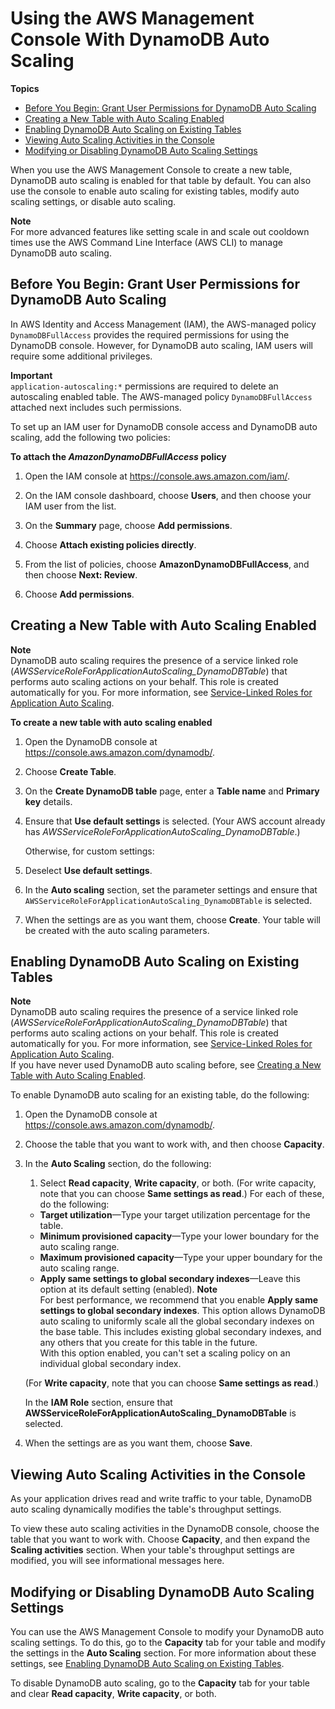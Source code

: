 # Using the AWS Management Console With DynamoDB Auto Scaling<a name="AutoScaling.Console"></a>

**Topics**
+ [Before You Begin: Grant User Permissions for DynamoDB Auto Scaling](#AutoScaling.Permissions)
+ [Creating a New Table with Auto Scaling Enabled](#AutoScaling.Console.NewTable)
+ [Enabling DynamoDB Auto Scaling on Existing Tables](#AutoScaling.Console.ExistingTable)
+ [Viewing Auto Scaling Activities in the Console](#AutoScaling.Console.ViewingActivities)
+ [Modifying or Disabling DynamoDB Auto Scaling Settings](#AutoScaling.Console.Modifying)

When you use the AWS Management Console to create a new table, DynamoDB auto scaling is enabled for that table by default\. You can also use the console to enable auto scaling for existing tables, modify auto scaling settings, or disable auto scaling\.

**Note**  
 For more advanced features like setting scale in and scale out cooldown times use the AWS Command Line Interface \(AWS CLI\) to manage DynamoDB auto scaling\. 

## Before You Begin: Grant User Permissions for DynamoDB Auto Scaling<a name="AutoScaling.Permissions"></a>

In AWS Identity and Access Management \(IAM\), the AWS\-managed policy `DynamoDBFullAccess` provides the required permissions for using the DynamoDB console\. However, for DynamoDB auto scaling, IAM users will require some additional privileges\. 

**Important**  
 `application-autoscaling:*` permissions are required to delete an autoscaling enabled table\. The AWS\-managed policy `DynamoDBFullAccess` attached next includes such permissions\. 

To set up an IAM user for DynamoDB console access and DynamoDB auto scaling, add the following two policies:

**To attach the *AmazonDynamoDBFullAccess* policy**

1. Open the IAM console at [https://console\.aws\.amazon\.com/iam/](https://console.aws.amazon.com/iam/)\.

1. On the IAM console dashboard, choose **Users**, and then choose your IAM user from the list\.

1. On the **Summary** page, choose **Add permissions**\.

1. Choose **Attach existing policies directly**\.

1. From the list of policies, choose **AmazonDynamoDBFullAccess**, and then choose **Next: Review**\.

1. Choose **Add permissions**\.

## Creating a New Table with Auto Scaling Enabled<a name="AutoScaling.Console.NewTable"></a>

**Note**  
DynamoDB auto scaling requires the presence of a service linked role \(*AWSServiceRoleForApplicationAutoScaling\_DynamoDBTable*\) that performs auto scaling actions on your behalf\. This role is created automatically for you\. For more information, see [Service\-Linked Roles for Application Auto Scaling](https://docs.aws.amazon.com/autoscaling/application/userguide/application-autoscaling-service-linked-roles.html)\. 

**To create a new table with auto scaling enabled**

1. Open the DynamoDB console at [https://console\.aws\.amazon\.com/dynamodb/](https://console.aws.amazon.com/dynamodb/)\.

1. Choose **Create Table**\. 

1. On the **Create DynamoDB table** page, enter a **Table name** and **Primary key** details\.

1.  Ensure that **Use default settings** is selected\. \(Your AWS account already has *AWSServiceRoleForApplicationAutoScaling\_DynamoDBTable*\.\) 

    Otherwise, for custom settings: 

   1. Deselect **Use default settings**\.

   1. In the **Auto scaling** section, set the parameter settings and ensure that `AWSServiceRoleForApplicationAutoScaling_DynamoDBTable` is selected\.

1. When the settings are as you want them, choose **Create**\. Your table will be created with the auto scaling parameters\.

## Enabling DynamoDB Auto Scaling on Existing Tables<a name="AutoScaling.Console.ExistingTable"></a>

**Note**  
DynamoDB auto scaling requires the presence of a service linked role \(*AWSServiceRoleForApplicationAutoScaling\_DynamoDBTable*\) that performs auto scaling actions on your behalf\. This role is created automatically for you\. For more information, see [Service\-Linked Roles for Application Auto Scaling](https://docs.aws.amazon.com/autoscaling/application/userguide/application-autoscaling-service-linked-roles.html)\.  
If you have never used DynamoDB auto scaling before, see [Creating a New Table with Auto Scaling Enabled](#AutoScaling.Console.NewTable)\.

To enable DynamoDB auto scaling for an existing table, do the following:

1. Open the DynamoDB console at [https://console\.aws\.amazon\.com/dynamodb/](https://console.aws.amazon.com/dynamodb/)\.

1. Choose the table that you want to work with, and then choose **Capacity**\.

1. In the **Auto Scaling** section, do the following:

   1. Select **Read capacity**, **Write capacity**, or both\. \(For write capacity, note that you can choose **Same settings as read**\.\) For each of these, do the following:
     + **Target utilization**—Type your target utilization percentage for the table\.
     + **Minimum provisioned capacity**—Type your lower boundary for the auto scaling range\.
     + **Maximum provisioned capacity**—Type your upper boundary for the auto scaling range\.
     + **Apply same settings to global secondary indexes**—Leave this option at its default setting \(enabled\)\. 
**Note**  
For best performance, we recommend that you enable **Apply same settings to global secondary indexes**\. This option allows DynamoDB auto scaling to uniformly scale all the global secondary indexes on the base table\. This includes existing global secondary indexes, and any others that you create for this table in the future\.  
With this option enabled, you can't set a scaling policy on an individual global secondary index\.

     \(For **Write capacity**, note that you can choose **Same settings as read**\.\)

     In the **IAM Role** section, ensure that **AWSServiceRoleForApplicationAutoScaling\_DynamoDBTable** is selected\.

1. When the settings are as you want them, choose **Save**\.

## Viewing Auto Scaling Activities in the Console<a name="AutoScaling.Console.ViewingActivities"></a>

As your application drives read and write traffic to your table, DynamoDB auto scaling dynamically modifies the table's throughput settings\.

To view these auto scaling activities in the DynamoDB console, choose the table that you want to work with\. Choose **Capacity**, and then expand the **Scaling activities** section\. When your table's throughput settings are modified, you will see informational messages here\.

## Modifying or Disabling DynamoDB Auto Scaling Settings<a name="AutoScaling.Console.Modifying"></a>

You can use the AWS Management Console to modify your DynamoDB auto scaling settings\. To do this, go to the **Capacity** tab for your table and modify the settings in the **Auto Scaling** section\. For more information about these settings, see [Enabling DynamoDB Auto Scaling on Existing Tables](#AutoScaling.Console.ExistingTable)\.

To disable DynamoDB auto scaling, go to the **Capacity** tab for your table and clear **Read capacity**, **Write capacity**, or both\.